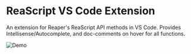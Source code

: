 # ReaScript VS Code Extension

An extension for Reaper's ReaScript API methods in VS Code.
Provides Intellisense/Autocomplete, and doc-comments on hover for all functions.

![Demo](vscode-reascript-extension-demo.gif)
